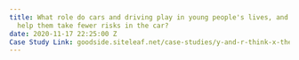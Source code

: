 ```yaml
---
title: What role do cars and driving play in young people's lives, and how can we
  help them take fewer risks in the car?
date: 2020-11-17 22:25:00 Z
Case Study Link: goodside.siteleaf.net/case-studies/y-and-r-think-x-the-good-side.html
---
```


